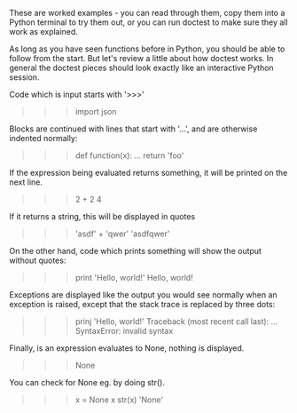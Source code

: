 These are worked examples - you can read through them, copy them into a Python terminal to try them out, or you can run doctest to make sure they all work as explained.

As long as you have seen functions before in Python, you should be able to follow from the start. 
But let's review a little about how doctest works.
In general the doctest pieces should look exactly like an interactive Python session.

Code which is input starts with '>>>'
>>> import json

Blocks are continued with lines that start with '...', and are otherwise indented normally:
>>> def function(x):
...     return 'foo'

If the expression being evaluated returns something, it will be printed on the next line.
>>> 2 + 2
4

If it returns a string, this will be displayed in quotes
>>> 'asdf' + 'qwer'
'asdfqwer'

On the other hand, code which prints something will show the output without quotes:
>>> print 'Hello, world!'
Hello, world!

Exceptions are displayed like the output you would see normally when an exception is raised, except that the stack trace is replaced by three dots:
>>> prinj 'Hello, world!'
Traceback (most recent call last):
 ...
SyntaxError: invalid syntax

Finally, is an expression evaluates to None, nothing is displayed.
>>> None

You can check for None eg. by doing str().
>>> x = None
>>> x
>>> str(x)
'None'
